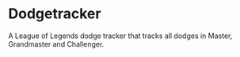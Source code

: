 # Dodgetracker

A League of Legends dodge tracker that tracks all dodges in Master, Grandmaster and Challenger.
